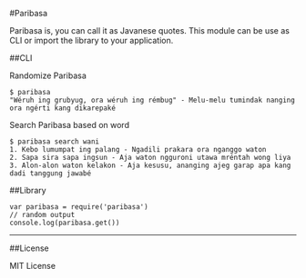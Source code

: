 #Paribasa

Paribasa is, you can call it as Javanese quotes. This module can be use as CLI or import the library to your application.

##CLI

Randomize Paribasa

```
$ paribasa
"Wéruh ing grubyug, ora wéruh ing rémbug" - Melu-melu tumindak nanging ora ngérti kang dikarepaké

```

Search Paribasa based on word

```
$ paribasa search wani
1. Kebo lumumpat ing palang - Ngadili prakara ora nganggo waton
2. Sapa sira sapa ingsun - Aja waton ngguroni utawa mréntah wong liya
3. Alon-alon waton kelakon - Aja kesusu, ananging ajeg garap apa kang dadi tanggung jawabé

```

##Library

```
var paribasa = require('paribasa')
// random output
console.log(paribasa.get())
```

---

##License 

MIT License
